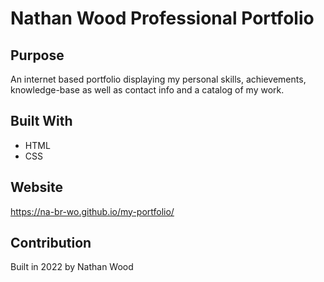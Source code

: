 # Nathan Wood Professional Portfolio

## Purpose
An internet based portfolio displaying my personal skills, achievements, knowledge-base as well as contact info and a catalog of my work.

## Built With
* HTML
* CSS

## Website
https://na-br-wo.github.io/my-portfolio/

## Contribution
Built in 2022 by Nathan Wood
